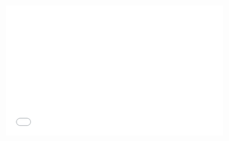 <iframe width="100%" height="300" src="//jsrun.net/SFqKp/embedded/all/light/" allowfullscreen="allowfullscreen" frameborder="0"></iframe>
